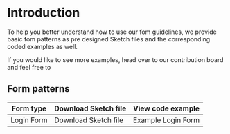 # Introduction

To help you better understand how to use our fom guidelines, we provide basic fom patterns as pre designed Sketch files and the corresponding coded examples as well. 

If you would like to see more examples, head over to our contribution board and feel free to

## Form patterns

| Form type  | Download Sketch file | View code example |
|------------|----------------------|-------------------|
| Login Form | <p-link-pure href="href" icon="download" download="download">Download Sketch file</p-link-pure> | <p-link-pure href="#/patterns/forms/example-login" icon="external" target="_blank">Example Login Form</p-link-pure> |


